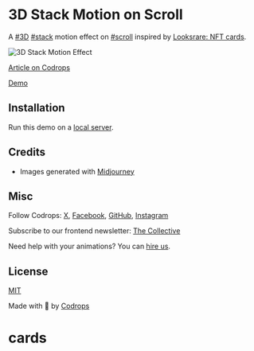 # 3D Stack Motion on Scroll

A [#3D](https://tympanus.net/codrops/demos/?tag=3d) [#stack](https://tympanus.net/codrops/demos/?tag=stack) motion effect on [#scroll](https://tympanus.net/codrops/demos/?tag=scroll) inspired by [Looksrare: NFT cards](https://dribbble.com/shots/23641913-Looksrare-NFT-cards).

![3D Stack Motion Effect](https://tympanus.net/codrops/wp-content/uploads/2024/03/3dstackmotion.jpg)

[Article on Codrops](https://tympanus.net/codrops/?p=75974)

[Demo](https://tympanus.net/Development/3DStackMotion/)

## Installation

Run this demo on a [local server](https://developer.mozilla.org/en-US/docs/Learn/Common_questions/Tools_and_setup/set_up_a_local_testing_server).

## Credits

- Images generated with [Midjourney](https://midjourney.com)

## Misc

Follow Codrops: [X](http://www.X.com/codrops), [Facebook](http://www.facebook.com/codrops), [GitHub](https://github.com/codrops), [Instagram](https://www.instagram.com/codropsss/)

Subscribe to our frontend newsletter: [The Collective](https://tympanus.net/codrops/collective/)

Need help with your animations? You can [hire us](mailto:contact@codrops.com).

## License
[MIT](LICENSE)

Made with :blue_heart:  by [Codrops](http://www.codrops.com)





# cards
